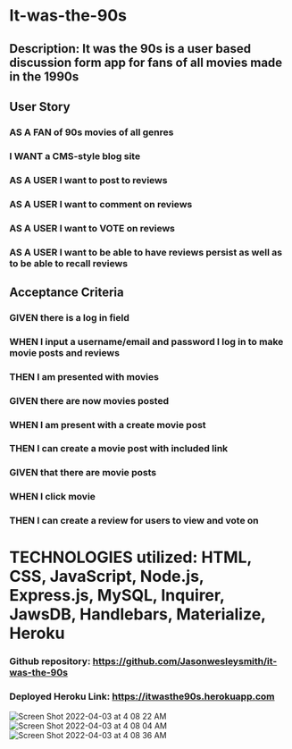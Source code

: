 # It-was-the-90s

## Description: It was the 90s is a user based discussion form app for fans of all movies made in the 1990s

## User Story

### AS A FAN of 90s movies of all genres
### I WANT a CMS-style blog site
### AS A USER I want to post to reviews
### AS A USER I want to comment on reviews
### AS A USER I want to VOTE on reviews
### AS A USER I want to be able to have reviews persist as well as to be able to recall reviews

## Acceptance Criteria

### GIVEN there is a log in field
### WHEN I input a username/email and password I log in to make movie posts and reviews
### THEN I am presented with movies
### GIVEN there are now movies posted
### WHEN I am present with a create movie post
### THEN I can create a movie post with included link
### GIVEN that there are movie posts
### WHEN I click movie
### THEN I can create a review for users to view and vote on


# TECHNOLOGIES utilized: HTML, CSS, JavaScript, Node.js, Express.js, MySQL, Inquirer, JawsDB, Handlebars, Materialize, Heroku

### Github repository: https://github.com/Jasonwesleysmith/it-was-the-90s
### Deployed Heroku Link: https://itwasthe90s.herokuapp.com

![Screen Shot 2022-04-03 at 4 08 22 AM](https://user-images.githubusercontent.com/95160092/161420436-51faf254-0d9d-478b-87ef-ff915c4edb01.png)
![Screen Shot 2022-04-03 at 4 08 04 AM](https://user-images.githubusercontent.com/95160092/161420437-acf72987-6958-4ac4-868a-dc450be354f3.png)
![Screen Shot 2022-04-03 at 4 08 36 AM](https://user-images.githubusercontent.com/95160092/161420440-1af8fd84-6762-4996-a20e-a98e6ac19d78.png)
